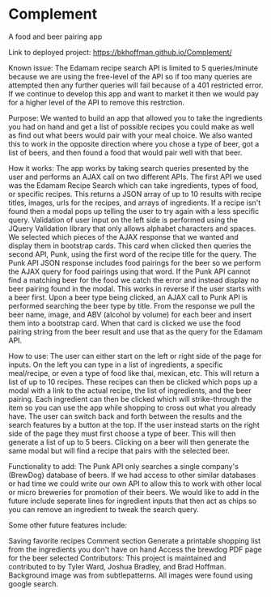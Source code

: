 # Complement
A food and beer pairing app

Link to deployed project:
https://bkhoffman.github.io/Complement/

Known issue:
The Edamam recipe search API is limited to 5 queries/minute because we are using the free-level of the API so if too many queries are attempted then any further queries will fail because of a 401 restricted error. If we continue to develop this app and want to market it then we would pay for a higher level of the API to remove this restrction.

Purpose:
We wanted to build an app that allowed you to take the ingredients you had on hand and get a list of possible recipes you could make as well as find out what beers would pair with your meal choice. We also wanted this to work in the opposite direction where you chose a type of beer, got a list of beers, and then found a food that would pair well with that beer.

How it works:
The app works by taking search queries presented by the user and performs an AJAX call on two different APIs. The first API we used was the Edamam Recipe Search which can take ingredients, types of food, or specific recipes. This returns a JSON array of up to 10 results with recipe titles, images, urls for the recipes, and arrays of ingredients. If a recipe isn't found then a modal pops up telling the user to try again with a less specific query. Validation of user input on the left side is performed using the JQuery Validation library that only allows alphabet characters and spaces. We selected which pieces of the AJAX response that we wanted and display them in bootstrap cards. This card when clicked then queries the second API, Punk, using the first word of the recipe title for the query. The Punk API JSON response includes food pairings for the beer so we perform the AJAX query for food pairings using that word. If the Punk API cannot find a matching beer for the food we catch the error and instead display no beer pairing found in the modal. This works in reverse if the user starts with a beer first. Upon a beer type being clicked, an AJAX call to Punk API is performed searching the beer type by title. From the response we pull the beer name, image, and ABV (alcohol by volume) for each beer and insert them into a bootstrap card. When that card is clicked we use the food pairing string from the beer result and use that as the query for the Edamam API.

How to use:
The user can either start on the left or right side of the page for inputs. On the left you can type in a list of ingredients, a specific meal/recipe, or even a type of food like thai, mexican, etc. This will return a list of up to 10 recipes. These recipes can then be clicked which pops up a modal with a link to the actual recipe, the list of ingredients, and the beer pairing. Each ingredient can then be clicked which will strike-through the item so you can use the app while shopping to cross out what you already have. The user can switch back and forth between the results and the search features by a button at the top. If the user instead starts on the right side of the page they must first choose a type of beer. This will then generate a list of up to 5 beers. Clicking on a beer will then generate the same modal but will find a recipe that pairs with the selected beer.

Functionality to add:
The Punk API only searches a single company's (BrewDog) database of beers. If we had access to other similar databases or had time we could write our own API to allow this to work with other local or micro breweries for promotion of their beers. We would like to add in the future include seperate lines for ingredient inputs that then act as chips so you can remove an ingredient to tweak the search query.

Some other future features include:

Saving favorite recipes
Comment section
Generate a printable shopping list from the ingredients you don't have on hand
Access the brewdog PDF page for the beer selected
Contributors:
This project is maintained and contributed to by Tyler Ward, Joshua Bradley, and Brad Hoffman. Background image was from subtlepatterns. All images were found using google search.
